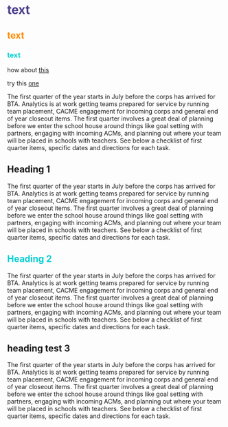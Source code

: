 # <span style="color:darkslateblue"> text </span>
## <span style="color:darkorange"> text </span>
### <span style="color:darkturquoise"> text </span>

how about [this](#heading-test-3)

try this [one](#heading-2)

The first quarter of the year starts in July before the corps has arrived for BTA. Analytics is at work getting teams prepared for service by running team placement, CACME engagement for incoming corps and general end of year closeout items. The first quarter involves a great deal of planning before we enter the school house around things like goal setting with partners, engaging with incoming ACMs, and planning out where your team will be placed in schools with teachers. See below a checklist of first quarter items, specific dates and directions for each task.

## Heading 1

The first quarter of the year starts in July before the corps has arrived for BTA. Analytics is at work getting teams prepared for service by running team placement, CACME engagement for incoming corps and general end of year closeout items. The first quarter involves a great deal of planning before we enter the school house around things like goal setting with partners, engaging with incoming ACMs, and planning out where your team will be placed in schools with teachers. See below a checklist of first quarter items, specific dates and directions for each task.

## <span style="color:darkturquoise"> Heading 2 </span>

The first quarter of the year starts in July before the corps has arrived for BTA. Analytics is at work getting teams prepared for service by running team placement, CACME engagement for incoming corps and general end of year closeout items. The first quarter involves a great deal of planning before we enter the school house around things like goal setting with partners, engaging with incoming ACMs, and planning out where your team will be placed in schools with teachers. See below a checklist of first quarter items, specific dates and directions for each task.

## heading test 3

The first quarter of the year starts in July before the corps has arrived for BTA. Analytics is at work getting teams prepared for service by running team placement, CACME engagement for incoming corps and general end of year closeout items. The first quarter involves a great deal of planning before we enter the school house around things like goal setting with partners, engaging with incoming ACMs, and planning out where your team will be placed in schools with teachers. See below a checklist of first quarter items, specific dates and directions for each task.